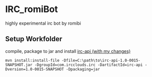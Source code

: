 # IRC_romiBot

highly experimental irc bot by romibi

## Setup Workfolder

compile, package to jar and install [irc-api (with my changes)](https://github.com/romibi/irc-api)

```
mvn install:install-file -Dfile=C:\path\to\irc-api-1.0-0015-SNAPSHOT.jar -DgroupId=com.ircclouds.irc -DartifactId=irc-api -Dversion=1.0-0015-SNAPSHOT -Dpackaging=jar
```